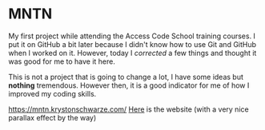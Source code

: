 # MNTN
My first project while attending the Access Code School training courses.
I put it on GitHub a bit later because I didn't know how to use Git and GitHub when I worked on it. However, today I *corrected* a few things and thought it was good for me to have it here.

This is not a project that is going to change a lot, I have some ideas but **nothing** tremendous. However then, it is a good indicator for me of how I improved my coding skills.

https://mntn.krystonschwarze.com/
[Here](https://mntn.krystonschwarze.com/) is the website (with a very nice parallax effect by the way)
